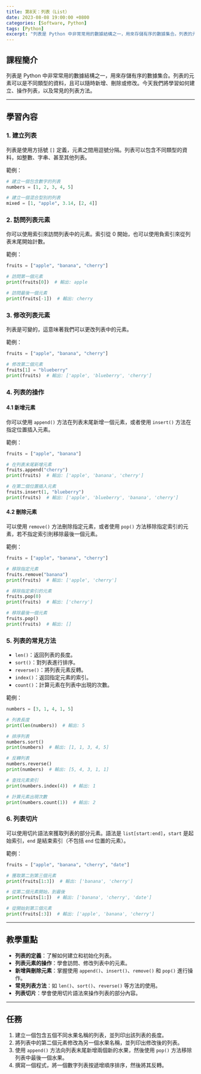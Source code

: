 ```yaml
---
title: 第8天：列表（List）
date: 2023-08-08 19:00:00 +0800
categories: [Software, Python]
tags: [Python] 
excerpt: "列表是 Python 中非常常用的數據結構之一，用來存儲有序的數據集合。列表的元素可以是不同類型的資料，且可以隨時新增、刪除或修改。今天我們將學習如何建立、操作列表，以及常見的列表方法"
---
```


## 課程簡介
列表是 Python 中非常常用的數據結構之一，用來存儲有序的數據集合。列表的元素可以是不同類型的資料，且可以隨時新增、刪除或修改。今天我們將學習如何建立、操作列表，以及常見的列表方法。

---

## 學習內容

### 1. 建立列表

列表是使用方括號 `[]` 定義，元素之間用逗號分隔。列表可以包含不同類型的資料，如整數、字串、甚至其他列表。

範例：
```python
# 建立一個包含數字的列表
numbers = [1, 2, 3, 4, 5]

# 建立一個混合型別的列表
mixed = [1, "apple", 3.14, [2, 4]]
```

### 2. 訪問列表元素

你可以使用索引來訪問列表中的元素。索引從 0 開始，也可以使用負索引來從列表末尾開始計數。

範例：
```python
fruits = ["apple", "banana", "cherry"]

# 訪問第一個元素
print(fruits[0])  # 輸出: apple

# 訪問最後一個元素
print(fruits[-1])  # 輸出: cherry
```

### 3. 修改列表元素

列表是可變的，這意味著我們可以更改列表中的元素。

範例：
```python
fruits = ["apple", "banana", "cherry"]

# 修改第二個元素
fruits[1] = "blueberry"
print(fruits)  # 輸出: ['apple', 'blueberry', 'cherry']
```

### 4. 列表的操作

#### 4.1 新增元素

你可以使用 `append()` 方法在列表末尾新增一個元素，或者使用 `insert()` 方法在指定位置插入元素。

範例：
```python
fruits = ["apple", "banana"]

# 在列表末尾新增元素
fruits.append("cherry")
print(fruits)  # 輸出: ['apple', 'banana', 'cherry']

# 在第二個位置插入元素
fruits.insert(1, "blueberry")
print(fruits)  # 輸出: ['apple', 'blueberry', 'banana', 'cherry']
```

#### 4.2 刪除元素

可以使用 `remove()` 方法刪除指定元素，或者使用 `pop()` 方法移除指定索引的元素，若不指定索引則移除最後一個元素。

範例：
```python
fruits = ["apple", "banana", "cherry"]

# 移除指定元素
fruits.remove("banana")
print(fruits)  # 輸出: ['apple', 'cherry']

# 移除指定索引的元素
fruits.pop(0)
print(fruits)  # 輸出: ['cherry']

# 移除最後一個元素
fruits.pop()
print(fruits)  # 輸出: []
```

### 5. 列表的常見方法

- `len()`：返回列表的長度。
- `sort()`：對列表進行排序。
- `reverse()`：將列表元素反轉。
- `index()`：返回指定元素的索引。
- `count()`：計算元素在列表中出現的次數。

範例：
```python
numbers = [3, 1, 4, 1, 5]

# 列表長度
print(len(numbers))  # 輸出: 5

# 排序列表
numbers.sort()
print(numbers)  # 輸出: [1, 1, 3, 4, 5]

# 反轉列表
numbers.reverse()
print(numbers)  # 輸出: [5, 4, 3, 1, 1]

# 查找元素索引
print(numbers.index(4))  # 輸出: 1

# 計算元素出現次數
print(numbers.count(1))  # 輸出: 2
```

### 6. 列表切片

可以使用切片語法來獲取列表的部分元素。語法是 `list[start:end]`，`start` 是起始索引，`end` 是結束索引（不包括 `end` 位置的元素）。

範例：
```python
fruits = ["apple", "banana", "cherry", "date"]

# 獲取第二到第三個元素
print(fruits[1:3])  # 輸出: ['banana', 'cherry']

# 從第二個元素開始，到最後
print(fruits[1:])  # 輸出: ['banana', 'cherry', 'date']

# 從開始到第三個元素
print(fruits[:3])  # 輸出: ['apple', 'banana', 'cherry']
```

---

## 教學重點
- **列表的定義**：了解如何建立和初始化列表。
- **列表元素的操作**：學會訪問、修改列表中的元素。
- **新增與刪除元素**：掌握使用 `append()`、`insert()`、`remove()` 和 `pop()` 進行操作。
- **常見列表方法**：如 `len()`、`sort()`、`reverse()` 等方法的使用。
- **列表切片**：學會使用切片語法來操作列表的部分內容。

---

## 任務
1. 建立一個包含五個不同水果名稱的列表，並列印出該列表的長度。
2. 將列表中的第二個元素修改為另一個水果名稱，並列印出修改後的列表。
3. 使用 `append()` 方法向列表末尾新增兩個新的水果，然後使用 `pop()` 方法移除列表中最後一個水果。
4. 撰寫一個程式，將一個數字列表按遞增順序排序，然後將其反轉。
